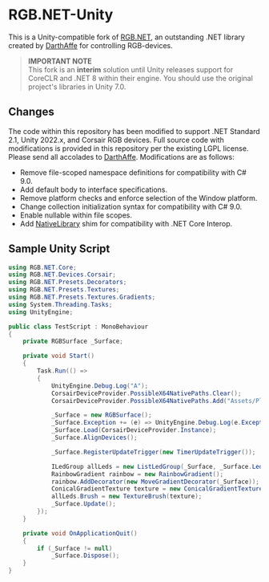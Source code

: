 # RGB.NET-Unity

This is a Unity-compatible fork of [RGB.NET](https://github.com/DarthAffe/RGB.NET), an outstanding .NET library created by [DarthAffe](https://github.com/DarthAffe) for controlling RGB-devices.

> **IMPORTANT NOTE**   
This fork is an **interim** solution until Unity releases support for CoreCLR and .NET 8 within their engine. You should use the original project's libraries in Unity 7.0.

## Changes ##
The code within this repository has been modified to support .NET Standard 2.1, Unity 2022.x, and Corsair RGB devices. Full source code with modifications is provided in this repository per the existing LGPL license. Please send all accolades to [DarthAffe](https://github.com/DarthAffe). Modifications are as follows:

- Remove file-scoped namespace definitions for compatibility with C# 9.0.
- Add default body to interface specifications.
- Remove platform checks and enforce selection of the Window platform.
- Change collection initialization syntax for compatibility with C# 9.0.
- Enable nullable within file scopes.
- Add [NativeLibrary](https://github.com/udaken/Shim4DotNetFramework.NativeLibrary/tree/main) shim for compatibility with .NET Core Interop.

## Sample Unity Script ##

```csharp
using RGB.NET.Core;
using RGB.NET.Devices.Corsair;
using RGB.NET.Presets.Decorators;
using RGB.NET.Presets.Textures;
using RGB.NET.Presets.Textures.Gradients;
using System.Threading.Tasks;
using UnityEngine;

public class TestScript : MonoBehaviour
{
    private RGBSurface _Surface;

    private void Start()
    {
        Task.Run(() =>
        {
            UnityEngine.Debug.Log("A");
            CorsairDeviceProvider.PossibleX64NativePaths.Clear();
            CorsairDeviceProvider.PossibleX64NativePaths.Add("Assets/Plugins/RGB.NET/iCUESDK.x64_2019.dll");

            _Surface = new RGBSurface();
            _Surface.Exception += (e) => UnityEngine.Debug.Log(e.Exception.ToString());
            _Surface.Load(CorsairDeviceProvider.Instance);
            _Surface.AlignDevices();

            _Surface.RegisterUpdateTrigger(new TimerUpdateTrigger());

            ILedGroup allLeds = new ListLedGroup(_Surface, _Surface.Leds);
            RainbowGradient rainbow = new RainbowGradient();
            rainbow.AddDecorator(new MoveGradientDecorator(_Surface));
            ConicalGradientTexture texture = new ConicalGradientTexture(new Size(10, 10), rainbow);
            allLeds.Brush = new TextureBrush(texture);
            _Surface.Update();
        });
    }

    private void OnApplicationQuit()
    {
        if (_Surface != null)
            _Surface.Dispose();
    }
}
```
